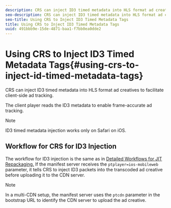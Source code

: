 ```yaml
---
description: CRS can inject ID3 timed metadata into HLS format ad creatives to facilitate client-side ad tracking.
seo-description: CRS can inject ID3 timed metadata into HLS format ad creatives to facilitate client-side ad tracking.
seo-title: Using CRS to Inject ID3 Timed Metadata Tags
title: Using CRS to Inject ID3 Timed Metadata Tags
uuid: 491bbb9e-15de-4871-baa1-f7bb0ea0dde2
---
```


# Using CRS to Inject ID3 Timed Metadata Tags{#using-crs-to-inject-id-timed-metadata-tags}

CRS can inject ID3 timed metadata into HLS format ad creatives to facilitate client-side ad tracking.

The client player reads the ID3 metadata to enable frame-accurate ad tracking. 

>[!NOTE]
>
>ID3 timed metadata injection works only on Safari on iOS.

## Workflow for CRS for ID3 Injection

The workflow for ID3 injection is the same as in [Detailed Workflows for JIT Repackaging.](jit-repackage.md) If the manifest server receives the `ptplayer=ios-mobileweb` parameter, it tells CRS to inject ID3 packets into the transcoded ad creative before uploading it to the CDN server.

>[!NOTE]
>
>In a multi-CDN setup, the manifest server uses the `ptcdn` parameter in the bootstrap URL to identify the CDN server to upload the ad creative.
